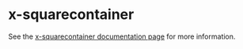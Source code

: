 x-squarecontainer
================

See the [x-squarecontainer documentation page](http://.../x-squarecontainer) for more information.
